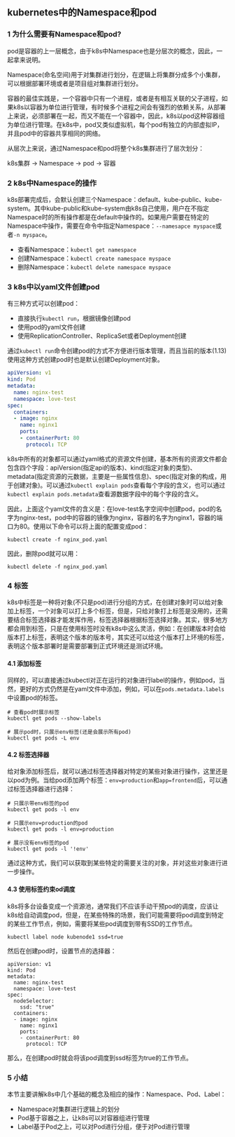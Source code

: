 ## kubernetes中的Namespace和pod

### 1 为什么需要有Namespace和pod?

pod是容器的上一层概念，由于k8s中Namespace也是分层次的概念，因此，一起拿来说明。

Namespace(命名空间)用于对集群进行划分，在逻辑上将集群分成多个小集群，可以根据部署环境或者是项目组对集群进行划分。

容器的最佳实践是，一个容器中只有一个进程，或者是有相互关联的父子进程，如果k8s以容器为单位进行管理，有时候多个进程之间会有强烈的依赖关系，从部署上来说，必须部署在一起，而又不能在一个容器中，因此，k8s以pod这种容器组为单位进行管理。在k8s中，pod又类似虚拟机，每个pod有独立的内部虚拟IP，并且pod中的容器共享相同的网络。

从层次上来说，通过Namespace和pod将整个k8s集群进行了层次划分：

k8s集群 -> Namespace -> pod -> 容器

### 2 k8s中Namespace的操作

k8s部署完成后，会默认创建三个Namespace：default、kube-public、kube-system。其中kube-public和kube-system由k8s自己使用，用户在不指定Namespace时的所有操作都是在default中操作的。如果用户需要在特定的Namespace中操作，需要在命令中指定Namespace：`--namesapce myspace`或者`-n myspace`。

* 查看Namespace：`kubectl get namespace`
* 创建Namespace：`kubectl create namespace myspace`
* 删除Namespace：`kubectl delete namespace myspace`

### 3 k8s中以yaml文件创建pod

有三种方式可以创建pod：

* 直接执行`kubectl run`，根据镜像创建pod
* 使用pod的yaml文件创建
* 使用ReplicationController、ReplicaSet或者Deployment创建

通过`kubectl run`命令创建pod的方式不方便进行版本管理，而且当前的版本(1.13)使用这种方式创建pod时也是默认创建Deployment对象。

``` yaml
apiVersion: v1
kind: Pod
metadata:
  name: nginx-test
  namespace: love-test
spec:
  containers:
  - image: nginx
    name: nginx1
    ports:
    - containerPort: 80
      protocol: TCP
```

k8s中所有的对象都可以通过yaml格式的资源文件创建，基本所有的资源文件都会包含四个字段：apiVersion(指定api的版本)、kind(指定对象的类型)、metadata(指定资源的元数据，主要是一些属性信息)、spec(指定对象的构成，用于创建对象)。可以通过`kubectl explain pods`查看每个字段的含义，也可以通过`kubectl explain pods.metadata`查看源数据字段中的每个字段的含义。

因此，上面这个yaml文件的含义是：在love-test名字空间中创建pod，pod的名字为nginx-test，pod中的容器的镜像为nginx，容器的名字为nginx1，容器的端口为80。使用以下命令可以将上面的配置变成pod：

```
kubectl create -f nginx_pod.yaml
```

因此，删除pod就可以用：

```
kubectl delete -f nginx_pod.yaml
```

### 4 标签

k8s中标签是一种将对象(不只是pod)进行分组的方式，在创建对象时可以给对象加上标签，一个对象可以打上多个标签，但是，只给对象打上标签是没用的，还需要结合标签选择器才能发挥作用，标签选择器根据标签选择对象。其实，很多地方都会用到标签，只是在使用标签时没有k8s中这么灵活，例如：在创建版本时会给版本打上标签，表明这个版本的版本号，其实还可以给这个版本打上环境的标签，表明这个版本部署时是需要部署到正式环境还是测试环境。

#### 4.1 添加标签

同样的，可以直接通过kubectl对正在运行的对象进行label的操作，例如pod，当然，更好的方式仍然是在yaml文件中添加，例如，可以在`pods.metadata.labels`中设置pod的标签。

``` shell
# 查看pod时展示标签
kubectl get pods --show-labels

# 展示pod时，只展示env标签(还是会展示所有pod)
kubectl get pods -L env
```

#### 4.2 标签选择器

给对象添加标签后，就可以通过标签选择器对特定的某些对象进行操作，这里还是以pod为例。当给pod添加两个标签：`env=production`和`app=frontend`后，可以通过标签选择器进行选择：

``` shell
# 只展示带env标签的pod
kubectl get pods -l env

# 只展示env=production的pod
kubectl get pods -l env=production

# 展示没有env标签的pod
kubectl get pods -l '!env'
```

通过这种方式，我们可以获取到某些特定的需要关注的对象，并对这些对象进行进一步操作。

#### 4.3 使用标签约束od调度

k8s将多台设备变成一个资源池，通常我们不应该手动干预pod的调度，应该让k8s给自动调度pod，但是，在某些特殊的场景，我们可能需要将pod调度到特定的某些工作节点，例如，需要将某些pod调度到带有SSD的工作节点。

```
kubectl label node kubenode1 ssd=true
```

然后在创建pod时，设置节点的选择器：

```
apiVersion: v1
kind: Pod
metadata:
  name: nginx-test
  namespace: love-test
spec:
  nodeSelector:
    ssd: "true"
  containers:
  - image: nginx
    name: nginx1
    ports:
    - containerPort: 80
      protocol: TCP
```

那么，在创建pod时就会将该pod调度到ssd标签为true的工作节点。

### 5 小结

本节主要讲解k8s中几个基础的概念及相应的操作：Namespace、Pod、Label：

* Namespace对集群进行逻辑上的划分
* Pod基于容器之上，让k8s可以对容器组进行管理
* Label基于Pod之上，可以对Pod进行分组，便于对Pod进行管理